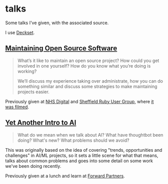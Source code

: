 # talks

Some talks I've given, with the associated source.

I use [Deckset][].

## [Maintaining Open Source Software](/maintaining-open-source)

> What’s it like to maintain an open source project? How could you get involved
> in one yourself? How do you know what you’re doing is working?
>
> We’ll discuss my experience taking over administrate, how you can do
> something similar and discuss some strategies to make maintaining projects
> easier.

Previously given at [NHS Digital][] and [Sheffield Ruby User Group][], where
[it was filmed][].

[Deckset]: https://www.deckset.com
[NHS Digital]: https://digital.nhs.uk
[Sheffield Ruby User Group]: https://shrug.org/meetings/shrug-105/
[it was filmed]: https://youtu.be/QTcXDQpwlps

## [Yet Another Intro to AI](/intro-to-ai)

> What do we mean when we talk about AI? What have thoughtbot been doing?
> What's new? What problems should we avoid?

This was originally based on the idea of covering "trends, opportunities and
challenges" in AI/ML projects, so it sets a little scene for what that means,
talks about common problems and goes into some detail on some work we've been
doing recently.

Previously given at a lunch and learn at [Forward Partners][].

[Forward Partners]: https://forwardpartners.com
